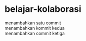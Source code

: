 # belajar-kolaborasi
menambahkan satu commit<br>
menambahkan kommit kedua<br>
menambahkan commit ketiga<br>
